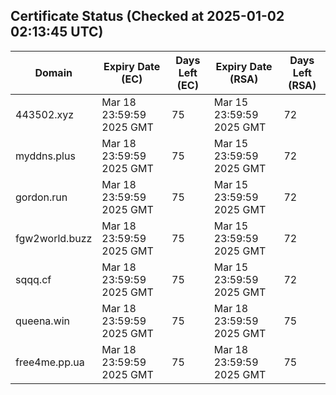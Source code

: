 ## Certificate Status (Checked at 2025-01-02 02:13:45 UTC)
| Domain | Expiry Date (EC) | Days Left (EC) | Expiry Date (RSA) | Days Left (RSA) |
|--------|-------------------|----------------|--------------------|--------------------|
| 443502.xyz | Mar 18 23:59:59 2025 GMT | 75 | Mar 15 23:59:59 2025 GMT | 72 |
| myddns.plus | Mar 18 23:59:59 2025 GMT | 75 | Mar 15 23:59:59 2025 GMT | 72 |
| gordon.run | Mar 18 23:59:59 2025 GMT | 75 | Mar 15 23:59:59 2025 GMT | 72 |
| fgw2world.buzz | Mar 18 23:59:59 2025 GMT | 75 | Mar 15 23:59:59 2025 GMT | 72 |
| sqqq.cf | Mar 18 23:59:59 2025 GMT | 75 | Mar 15 23:59:59 2025 GMT | 72 |
| queena.win | Mar 18 23:59:59 2025 GMT | 75 | Mar 18 23:59:59 2025 GMT | 75 |
| free4me.pp.ua | Mar 18 23:59:59 2025 GMT | 75 | Mar 18 23:59:59 2025 GMT | 75 |
